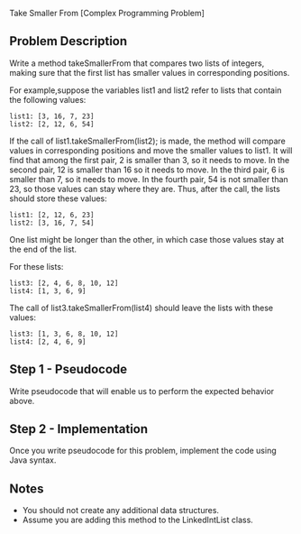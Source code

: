 Take Smaller From [Complex Programming Problem]

Problem Description
--------------------------------------------------------------------------------
Write a method takeSmallerFrom that compares two lists of integers, making sure
that the first list has smaller values in corresponding positions.

  For example,suppose the variables list1 and list2 refer to lists that contain
  the following values:

    list1: [3, 16, 7, 23]
    list2: [2, 12, 6, 54]

  If the call of list1.takeSmallerFrom(list2); is made, the method will compare
  values in corresponding positions and move the smaller values to list1. It
  will find that among the first pair, 2 is smaller than 3, so it needs to move.
  In the second pair, 12 is smaller than 16 so it needs to move. In the third
  pair, 6 is smaller than 7, so it needs to move. In the fourth pair, 54 is not
  smaller than 23, so those values can stay where they are. Thus, after the
  call, the lists should store these values:

    list1: [2, 12, 6, 23]
    list2: [3, 16, 7, 54]

  One list might be longer than the other, in which case those values stay at
  the end of the list.

  For these lists:

    list3: [2, 4, 6, 8, 10, 12]
    list4: [1, 3, 6, 9]

  The call of list3.takeSmallerFrom(list4) should leave the lists with these
  values:

    list3: [1, 3, 6, 8, 10, 12]
    list4: [2, 4, 6, 9]

Step 1 - Pseudocode
--------------------------------------------------------------------------------
Write pseudocode that will enable us to perform the expected behavior above.

Step 2 - Implementation
--------------------------------------------------------------------------------
Once you write pseudocode for this problem, implement the code using Java syntax.

Notes
--------------------------------------------------------------------------------
  - You should not create any additional data structures.
  - Assume you are adding this method to the LinkedIntList class.